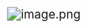 <img src="https://i.loli.net/2020/06/11/D7pXbo2Wgq4LAiN.png" alt="image.png" style="zoom: 200%;" />

